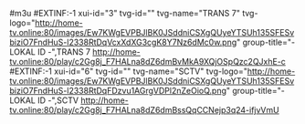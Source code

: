 #m3u
#EXTINF:-1 xui-id="3" tvg-id="" tvg-name="TRANS 7" tvg-logo="http://home-tv.online:80/images/Ew7KWgEVPBJlBK0JSddniCSXgQUyeYTSUh135SFESvbiziO7FndHuS-l2338RtDqVcxXdXG3cgK8Y7Nz6dMc0w.png" group-title="- LOKAL ID -",TRANS 7
http://home-tv.online:80/play/c2Gg8j_F7HALna8dZ6dmBvMkA9XQjOSpQzc2QJxhE-c
#EXTINF:-1 xui-id="6" tvg-id="" tvg-name="SCTV" tvg-logo="http://home-tv.online:80/images/Ew7KWgEVPBJlBK0JSddniCSXgQUyeYTSUh135SFESvbiziO7FndHuS-l2338RtDqFDzvu1AGrgVDPl2nZeOioQ.png" group-title="- LOKAL ID -",SCTV
http://home-tv.online:80/play/c2Gg8j_F7HALna8dZ6dmBssQqCCNejp3q24-ifjvVmU

